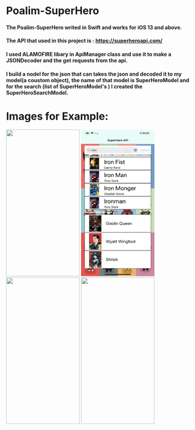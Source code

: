 # Poalim-SuperHero

#### The Poalim-SuperHero writed in Swift and works for iOS 13 and above. 
#### The API that used in this project is : https://superheroapi.com/ 
#### I used ALAMOFIRE libary in ApiManager class and use it to make a JSONDecoder and the get requests from the api.
#### I build a nodel for the json that can takes the json and decoded it to my model(a coustom object), the name of that model is SuperHeroModel and for the search (list of SuperHeroModel's ) I created the SuperHeroSearchModel. 

# Images for Example: 

<img src="https://github.com/yeseg11/Poalim-SuperHero/blob/main/Poalim-SuperHero/ScreenShots/IMG_3636.PNG" height="400" width="200">
<img src="https://github.com/yeseg11/Poalim-SuperHero/blob/main/Poalim-SuperHero/ScreenShots/IMG_3638.PNG" height="400" width="200">
<img src="https://github.com/yeseg11/Poalim-SuperHero/blob/main/Poalim-SuperHero/ScreenShots/IMG_3637.PNG" height="400" width="200">
<img src="https://github.com/yeseg11/Poalim-SuperHero/blob/main/Poalim-SuperHero/ScreenShots/IMG_3639.PNG" height="400" width="200">
